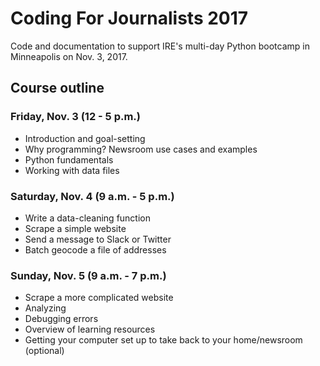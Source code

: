 # Coding For Journalists 2017
Code and documentation to support IRE's multi-day Python bootcamp in Minneapolis on Nov. 3, 2017.

## Course outline

### Friday, Nov. 3 (12 - 5 p.m.)

- Introduction and goal-setting
- Why programming? Newsroom use cases and examples
- Python fundamentals
- Working with data files

### Saturday, Nov. 4 (9 a.m. - 5 p.m.)

- Write a data-cleaning function
- Scrape a simple website
- Send a message to Slack or Twitter
- Batch geocode a file of addresses

### Sunday, Nov. 5 (9 a.m. - 7 p.m.)

- Scrape a more complicated website
- Analyzing 
- Debugging errors
- Overview of learning resources
- Getting your computer set up to take back to your home/newsroom (optional)
